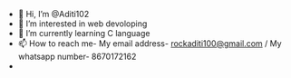 - 👋 Hi, I’m @Aditi102
- 👀 I’m interested in web devoloping
- 🌱 I’m currently learning C language
- 📫 How to reach me- My email address- rockaditi100@gmail.com / My whatsapp number- 8670172162
-

<!---
Aditi102/Aditi102 is a ✨ special ✨ repository because its `README.md` (this file) appears on your GitHub profile.
You can click the Preview link to take a look at your changes.
--->
